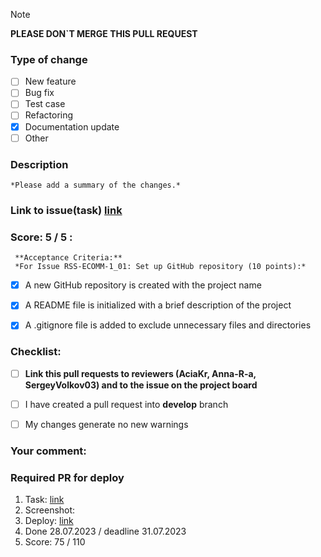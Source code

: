 > [!NOTE]
> **PLEASE DON`T MERGE THIS PULL REQUEST**

### Type of change
- [ ] New feature 
- [ ] Bug fix 
- [ ] Test case 
- [ ] Refactoring
- [x] Documentation update
- [ ] Other

### Description
	*Please add a summary of the changes.*

### Link to issue(task) [link](https://github.com/)

### Score: 5 / 5 : 
	 **Acceptance Criteria:**
	 *For Issue RSS-ECOMM-1_01: Set up GitHub repository (10 points):* 
- [x] A new GitHub repository is created with the project name
- [x] A README file is initialized with a brief description of the project
- [x] A .gitignore file is added to exclude unnecessary files and directories


### Checklist:
- [ ] **Link this pull requests to reviewers (AciaKr, Anna-R-a, SergeyVolkov03) and to the issue on the project board**
- [ ] I have created a pull request into **develop** branch
- [ ] My changes generate no new warnings 


### Your comment:


### Required PR for deploy
1. Task: [link](https://github.com/)
2. Screenshot:
3. Deploy: [link](https://github.com/)
4. Done 28.07.2023 / deadline 31.07.2023
5. Score: 75 / 110